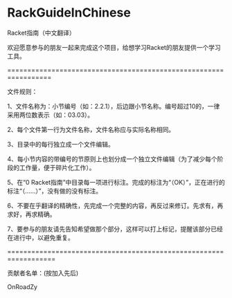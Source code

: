 # RackGuideInChinese
Racket指南（中文翻译）

欢迎愿意参与的朋友一起来完成这个项目，给想学习Racket的朋友提供一个学习工具。

=================================================================

文件规则：

1、文件名称为：小节编号（如：2.2.1），后边跟小节名称。编号超过10的，一律采用两位数表示（如：03.03）。

2、每个文件第一行为文件名称，文件名称应与实际名称相同。

3、目录中的每行独立成一个文件编辑。

4、每小节内容的带编号的节原则上也划分成一个独立文件编辑（为了减少每个阶段的工作量，便于碎片化工作）。

5、在“0 Racket指南”中目录每一项进行标注。完成的标注为“（OK）”，正在进行的标注“（……）”，没有做的没有标注。

6、不要在乎翻译的精确性，先完成一个完整的内容，再反过来修订。先求有，再求好，再求精确。

7、要参与的朋友请先告知希望做那个部分，这样可以打上标记，提醒该部分已经在进行中，以避免重复。

==================================================================

贡献者名单：(按加入先后)

OnRoadZy
